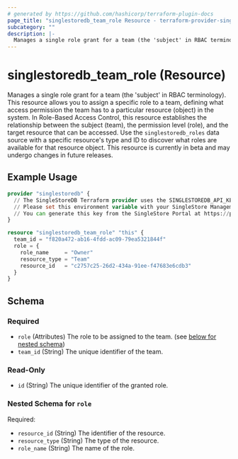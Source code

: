 ```yaml
---
# generated by https://github.com/hashicorp/terraform-plugin-docs
page_title: "singlestoredb_team_role Resource - terraform-provider-singlestoredb"
subcategory: ""
description: |-
  Manages a single role grant for a team (the 'subject' in RBAC terminology). This resource allows you to assign a specific role to a team, defining what access permission the team has to a particular resource (object) in the system. In Role-Based Access Control, this resource establishes the relationship between the subject (team), the permission level (role), and the target resource that can be accessed. Use the singlestoredb_roles data source with a specific resource's type and ID to discover what roles are available for that resource object. This resource is currently in beta and may undergo changes in future releases.
---
```


# singlestoredb_team_role (Resource)

Manages a single role grant for a team (the 'subject' in RBAC terminology). This resource allows you to assign a specific role to a team, defining what access permission the team has to a particular resource (object) in the system. In Role-Based Access Control, this resource establishes the relationship between the subject (team), the permission level (role), and the target resource that can be accessed. Use the `singlestoredb_roles` data source with a specific resource's type and ID to discover what roles are available for that resource object. This resource is currently in beta and may undergo changes in future releases.

## Example Usage

```terraform
provider "singlestoredb" {
  // The SingleStoreDB Terraform provider uses the SINGLESTOREDB_API_KEY environment variable for authentication.
  // Please set this environment variable with your SingleStore Management API key.
  // You can generate this key from the SingleStore Portal at https://portal.singlestore.com/organizations/org-id/api-keys.
}

resource "singlestoredb_team_role" "this" {
  team_id = "f820a472-ab16-4fdd-ac09-79ea5321844f"
  role = {
    role_name     = "Owner"
    resource_type = "Team"
    resource_id   = "c2757c25-26d2-434a-91ee-f47683e6cdb3"
  }
}
```

<!-- schema generated by tfplugindocs -->
## Schema

### Required

- `role` (Attributes) The role to be assigned to the team. (see [below for nested schema](#nestedatt--role))
- `team_id` (String) The unique identifier of the team.

### Read-Only

- `id` (String) The unique identifier of the granted role.

<a id="nestedatt--role"></a>
### Nested Schema for `role`

Required:

- `resource_id` (String) The identifier of the resource.
- `resource_type` (String) The type of the resource.
- `role_name` (String) The name of the role.
